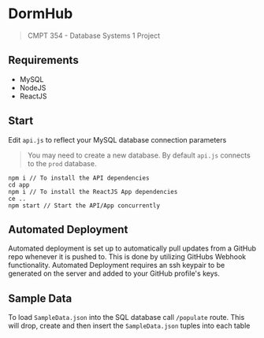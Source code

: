 # DormHub

> CMPT 354 - Database Systems 1 Project

## Requirements

- MySQL
- NodeJS 
- ReactJS

## Start

Edit `api.js` to reflect your MySQL database connection parameters
> You may need to create a new database. By default `api.js` connects to the `prod` database.

```
npm i // To install the API dependencies
cd app
npm i // To install the ReactJS App dependencies
ce ..
npm start // Start the API/App concurrently
```

## Automated Deployment

Automated deployment is set up to automatically pull updates from a GitHub repo whenever it is pushed to. This is done by utilizing GitHubs Webhook functionality. Automated Deployment requires an ssh keypair to be generated on the server and added to your GitHub profile's keys.

## Sample Data

To load `SampleData.json` into the SQL database call `/populate` route. This will drop, create and then insert the `SampleData.json` tuples into each table